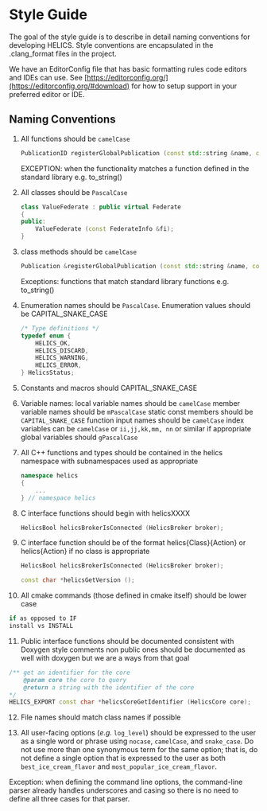 # Style Guide

The goal of the style guide is to describe in detail naming conventions for
developing HELICS. Style conventions are encapsulated in the .clang_format
files in the project.

We have an EditorConfig file that has basic formatting rules code editors and
IDEs can use. See [https://editorconfig.org/](https://editorconfig.org/#download)
for how to setup support in your preferred editor or IDE.

## Naming Conventions

1. All functions should be `camelCase`

   ```cpp
   PublicationID registerGlobalPublication (const std::string &name, const std::string &type, const std::string &units = "");
   ```

   EXCEPTION: when the functionality matches a function defined in the standard library e.g. to_string()

2. All classes should be `PascalCase`

   ```cpp
   class ValueFederate : public virtual Federate
   {
   public:
       ValueFederate (const FederateInfo &fi);
   }
   ```

3. class methods should be `camelCase`

   ```cpp
   Publication &registerGlobalPublication (const std::string &name, const std::string &type, const std::string &units = "");
   ```

   Exceptions: functions that match standard library functions e.g. to_string()

4. Enumeration names should be `PascalCase`. Enumeration values should be CAPITAL_SNAKE_CASE

   ```cpp
   /* Type definitions */
   typedef enum {
       HELICS_OK,
       HELICS_DISCARD,
       HELICS_WARNING,
       HELICS_ERROR,
   } HelicsStatus;

   ```

5. Constants and macros should CAPITAL_SNAKE_CASE

6. Variable names:
   local variable names should be `camelCase`
   member variable names should be `mPascalCase`
   static const members should be `CAPITAL_SNAKE_CASE`
   function input names should be `camelCase`
   index variables can be `camelCase` or `ii,jj,kk,mm, nn` or similar if appropriate
   global variables should `gPascalCase`

7. All C++ functions and types should be contained in the helics
   namespace with subnamespaces used as appropriate

   ```cpp
   namespace helics
   {
       ...
   } // namespace helics
   ```

8. C interface functions should begin with helicsXXXX

   ```cpp
   HelicsBool helicsBrokerIsConnected (HelicsBroker broker);
   ```

9. C interface function should be of the format helics{Class}{Action}
   or helics{Action} if no class is appropriate

   ```cpp
   HelicsBool helicsBrokerIsConnected (HelicsBroker broker);

   const char *helicsGetVersion ();
   ```

10. All cmake commands (those defined in cmake itself) should be lower case

```cmake
if as opposed to IF
install vs INSTALL
```

11. Public interface functions should be documented consistent with Doxygen style comments
    non public ones should be documented as well with doxygen but we are a ways from that goal

```cpp
/** get an identifier for the core
    @param core the core to query
    @return a string with the identifier of the core
*/
HELICS_EXPORT const char *helicsCoreGetIdentifier (HelicsCore core);
```

12. File names should match class names if possible

13. All user-facing options (_e.g._ `log_level`) should be expressed to the user as a single word or phrase using `nocase`, `camelCase`, and `snake_case`. Do not use more than one synonymous term for the same option; that is, do not define a single option that is expressed to the user as both `best_ice_cream_flavor` and `most_popular_ice_cream_flavor`.

Exception: when defining the command line options, the command-line parser already handles underscores and casing so there is no need to define all three cases for that parser. 
